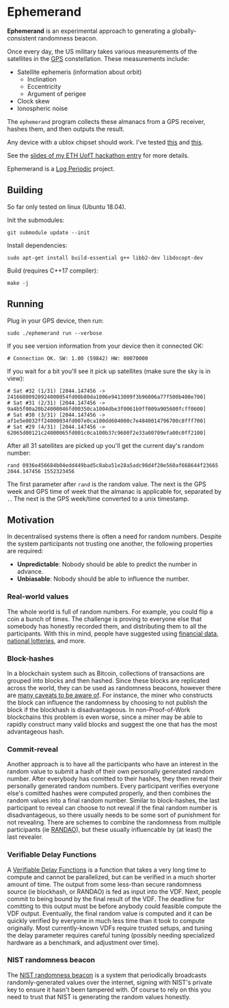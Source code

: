 # Ephemerand

**Ephemerand** is an experimental approach to generating a globally-consistent randomness beacon.

Once every day, the US military takes various measurements of the satellites in the [GPS](https://en.wikipedia.org/wiki/Global_Positioning_System) constellation. These measurements include:

* Satellite ephemeris (information about orbit)
  * Inclination
  * Eccentricity
  * Argument of perigee
* Clock skew
* Ionospheric noise

The `ephemerand` program collects these almanacs from a GPS receiver, hashes them, and then outputs the result.

Any device with a ublox chipset should work. I've tested [this](https://www.amazon.com/Stratux-Vk-162-Remote-Mount-USB/dp/B01EROIUEW/) and [this](https://www.amazon.ca/gp/product/B077G5KBNV).

See the [slides of my ETH UofT hackathon entry](https://hoytech.github.io/presentations/ephemerand/) for more details.

Ephemerand is a [Log Periodic](https://logperiodic.com) project.


## Building

So far only tested on linux (Ubuntu 18.04).

Init the submodules:

    git submodule update --init

Install dependencies:

    sudo apt-get install build-essential g++ libb2-dev libdocopt-dev

Build (requires C++17 compiler):

    make -j


## Running

Plug in your GPS device, then run:

    sudo ./ephemerand run --verbose

If you see version information from your device then it connected OK:

    # Connection OK. SW: 1.00 (59842) HW: 00070000

If you wait for a bit you'll see it pick up satellites (make sure the sky is in view):

    # Sat #32 (1/31) [2044.147456 -> 24166000920924000054fd00b80da1006e9413009f3b96006a77f500b400e700]
    # Sat #31 (2/31) [2044.147456 -> 9a4b5f00a20b24000046fd00350ca1004dbe3f0061b9ff009a905600fcff0600]
    # Sat #30 (3/31) [2044.147456 -> af1e5e0032ff24000034fd007e0ca100dd604000c7e4840014796700c8fff700]
    # Sat #29 (4/31) [2044.147456 -> 62065d00121c24000065fd001c0ca100b37c9600f2e33a00709efa00c0ff2100]

After all 31 satellites are picked up you'll get the current day's random number:

    rand 0936e456684b04edd449bad5c8aba51e28a5adc98d4f20e560af668644f23665 2044.147456 1552323456

The first parameter after `rand` is the random value. The next is the GPS week and GPS time of week that the almanac is applicable for, separated by `.`. The next is the GPS week/time converted to a unix timestamp. 



## Motivation

In decentralised systems there is often a need for random numbers. Despite the system participants not trusting one another, the following properties are required:

* **Unpredictable**: Nobody should be able to predict the number in advance.
* **Unbiasable**: Nobody should be able to influence the number.

### Real-world values

The whole world is full of random numbers. For example, you could flip a coin a bunch of times. The challenge is proving to everyone else that somebody has honestly recorded them, and distributing them to all the participants. With this in mind, people have suggested using [financial data](https://eprint.iacr.org/2010/361), [national lotteries](https://en.bitcoin.it/wiki/Proof_of_burn), and more.

### Block-hashes

In a blockchain system such as Bitcoin, collections of transactions are grouped into blocks and then hashed. Since these blocks are replicated across the world, they can be used as randomness beacons, however there are [many caveats to be aware of](https://blog.positive.com/predicting-random-numbers-in-ethereum-smart-contracts-e5358c6b8620). For instance, the miner who constructs the block can influence the randomness by choosing to not publish the block if the blockhash is disadvantageous. In non-Proof-of-Work blockchains this problem is even worse, since a miner may be able to rapidly construct many valid blocks and suggest the one that has the most advantageous hash.

### Commit-reveal

Another approach is to have all the participants who have an interest in the random value to submit a hash of their own personally generated random number. After everybody has comitted to their hashes, they then reveal their personally generated random numbers. Every participant verifies everyone else's comitted hashes were computed properly, and then combines the random values into a final random number. Similar to block-hashes, the last participant to reveal can choose to not reveal if the final random number is disadvantageous, so there usually needs to be some sort of punishment for not revealing. There are schemes to combine the randomness from multiple participants (ie [RANDAO](https://github.com/randao/randao)), but these usually influencable by (at least) the last revealer.

### Verifiable Delay Functions

A [Verifiable Delay Functions](https://vdfresearch.org/) is a function that takes a very long time to compute and cannot be parallelized, but can be verified in a much shorter amount of time. The output from some less-than secure randomness source (ie blockhash, or RANDAO) is fed as input into the VDF. Next, people commit to being bound by the final result of the VDF. The deadline for comitting to this output must be before anybody could feasible compute the VDF output. Eventually, the final random value is computed and it can be quickly verified by everyone in much less time than it took to compute originally. Most currently-known VDFs require trusted setups, and tuning the delay parameter requires careful tuning (possibly needing specialized hardware as a benchmark, and adjustment over time).

### NIST randomness beacon

The [NIST randomness beacon](https://www.nist.gov/programs-projects/nist-randomness-beacon) is a system that periodically broadcasts randomly-generated values over the internet, signing with NIST's private key to ensure it hasn't been tampered with. Of course to rely on this you need to trust that NIST is generating the random values honestly.
